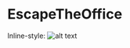 # EscapeTheOffice
Inline-style: 
![alt text]([https://github.com/armanisneaker/EscapeTheOffice/edit/main/EtO.gif](https://github.com/armanisneaker/EscapeTheOffice/blob/main/EtO.gif?raw=true) "EtO")
